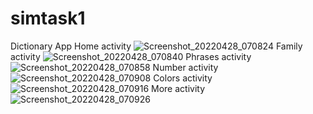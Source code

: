 # simtask1
Dictionary App
Home activity
![Screenshot_20220428_070824](https://user-images.githubusercontent.com/65148538/165681312-5f23a8c9-4f5b-4846-832f-f3e3009c69fc.png)
Family activity
![Screenshot_20220428_070840](https://user-images.githubusercontent.com/65148538/165681345-9dceffc5-e2c7-4db2-a5e6-dd9333043942.png)
Phrases activity 
![Screenshot_20220428_070858](https://user-images.githubusercontent.com/65148538/165681426-43093dfb-95f2-42ed-8a6f-e50563d74e5b.png)
Number activity
![Screenshot_20220428_070908](https://user-images.githubusercontent.com/65148538/165681467-12608457-dc30-4362-9534-edd03db6598f.png)
Colors activity
![Screenshot_20220428_070916](https://user-images.githubusercontent.com/65148538/165681512-58767341-844b-4841-b79f-59603ff9b973.png)
More activity
![Screenshot_20220428_070926](https://user-images.githubusercontent.com/65148538/165681531-8127a324-3cab-4902-85a7-2ee8a3c81db9.png)
